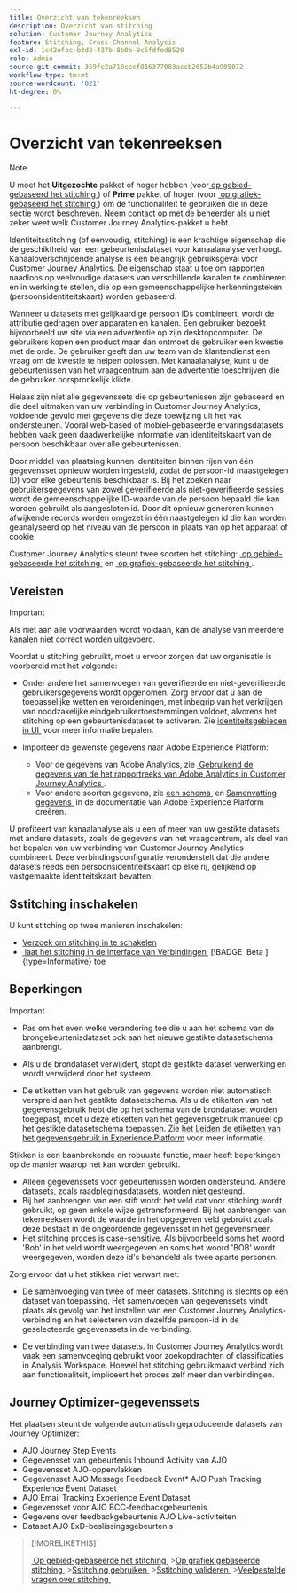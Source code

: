 ```yaml
---
title: Overzicht van tekenreeksen
description: Overzicht van stitching
solution: Customer Journey Analytics
feature: Stitching, Cross-Channel Analysis
exl-id: 1c42efac-b3d2-437b-8b0b-9c6fdfed8520
role: Admin
source-git-commit: 359fe2a718ccef816377083aceb2652b4a905072
workflow-type: tm+mt
source-wordcount: '821'
ht-degree: 0%

---
```


# Overzicht van tekenreeksen

>[!NOTE]
>
>U moet het **Uitgezochte** pakket of hoger hebben (voor [&#x200B; op gebied-gebaseerd het stitching &#x200B;](fbs.md)) of **Prime** pakket of hoger (voor [&#x200B; op grafiek-gebaseerd het stitching &#x200B;](gbs.md)) om de functionaliteit te gebruiken die in deze sectie wordt beschreven. Neem contact op met de beheerder als u niet zeker weet welk Customer Journey Analytics-pakket u hebt.

Identiteitsstitching (of eenvoudig, stitching) is een krachtige eigenschap die de geschiktheid van een gebeurtenisdataset voor kanaalanalyse verhoogt. Kanaaloverschrijdende analyse is een belangrijk gebruiksgeval voor Customer Journey Analytics. De eigenschap staat u toe om rapporten naadloos op veelvoudige datasets van verschillende kanalen te combineren en in werking te stellen, die op een gemeenschappelijke herkenningsteken (persoonsidentiteitskaart) worden gebaseerd.

Wanneer u datasets met gelijkaardige persoon IDs combineert, wordt de attributie gedragen over apparaten en kanalen. Een gebruiker bezoekt bijvoorbeeld uw site via een advertentie op zijn desktopcomputer. De gebruikers kopen een product maar dan ontmoet de gebruiker een kwestie met de orde. De gebruiker geeft dan uw team van de klantendienst een vraag om de kwestie te helpen oplossen. Met kanaalanalyse, kunt u de gebeurtenissen van het vraagcentrum aan de advertentie toeschrijven die de gebruiker oorspronkelijk klikte.

Helaas zijn niet alle gegevenssets die op gebeurtenissen zijn gebaseerd en die deel uitmaken van uw verbinding in Customer Journey Analytics, voldoende gevuld met gegevens die deze toewijzing uit het vak ondersteunen. Vooral web-based of mobiel-gebaseerde ervaringsdatasets hebben vaak geen daadwerkelijke informatie van identiteitskaart van de persoon beschikbaar over alle gebeurtenissen.

Door middel van plaatsing kunnen identiteiten binnen rijen van één gegevensset opnieuw worden ingesteld, zodat de persoon-id (naastgelegen ID) voor elke gebeurtenis beschikbaar is. Bij het zoeken naar gebruikersgegevens van zowel geverifieerde als niet-geverifieerde sessies wordt de gemeenschappelijke ID-waarde van de persoon bepaald die kan worden gebruikt als aangesloten id. Door dit opnieuw genereren kunnen afwijkende records worden omgezet in één naastgelegen id die kan worden geanalyseerd op het niveau van de persoon in plaats van op het apparaat of cookie.

Customer Journey Analytics steunt twee soorten het stitching: [&#x200B; op gebied-gebaseerde het stitching &#x200B;](fbs.md) en [&#x200B; op grafiek-gebaseerde het stitching &#x200B;](gbs.md).

## Vereisten

>[!IMPORTANT]
>
>Als niet aan alle voorwaarden wordt voldaan, kan de analyse van meerdere kanalen niet correct worden uitgevoerd.

Voordat u stitching gebruikt, moet u ervoor zorgen dat uw organisatie is voorbereid met het volgende:

- Onder andere het samenvoegen van geverifieerde en niet-geverifieerde gebruikersgegevens wordt opgenomen. Zorg ervoor dat u aan de toepasselijke wetten en verordeningen, met inbegrip van het verkrijgen van noodzakelijke eindgebruikertoestemmingen voldoet, alvorens het stitching op een gebeurtenisdataset te activeren. Zie [&#x200B; identiteitsgebieden in UI &#x200B;](https://experienceleague.adobe.com/en/docs/experience-platform/xdm/ui/fields/identity) voor meer informatie bepalen.

- Importeer de gewenste gegevens naar Adobe Experience Platform:

   - Voor de gegevens van Adobe Analytics, zie [&#x200B; Gebruikend de gegevens van de het rapportreeks van Adobe Analytics in Customer Journey Analytics &#x200B;](/help/getting-started/aa-vs-cja/aa-data-in-cja.md).
   - Voor andere soorten gegevens, zie [&#x200B; een schema &#x200B;](https://experienceleague.adobe.com/en/docs/experience-platform/xdm/tutorials/create-schema-ui) en [&#x200B; Samenvatting gegevens &#x200B;](https://experienceleague.adobe.com/en/docs/experience-platform/ingestion/home) in de documentatie van Adobe Experience Platform creëren.

U profiteert van kanaalanalyse als u een of meer van uw gestikte datasets met andere datasets, zoals de gegevens van het vraagcentrum, als deel van het bepalen van uw verbinding van Customer Journey Analytics combineert. Deze verbindingsconfiguratie veronderstelt dat die andere datasets reeds een persoonsidentiteitskaart op elke rij, gelijkend op vastgemaakte identiteitskaart bevatten.

## Sstitching inschakelen

U kunt stitching op twee manieren inschakelen:

- [Verzoek om stitching in te schakelen](/help/stitching/use-stitching.md)
- [&#x200B; laat het stitching in de interface van Verbindingen &#x200B;](/help/stitching/use-stitching-ui.md) [!BADGE &#x200B; Beta &#x200B;]{type=Informative} toe

## Beperkingen

>[!IMPORTANT]
>
>
>- Pas om het even welke verandering toe die u aan het schema van de brongebeurtenisdataset ook aan het nieuwe gestikte datasetschema aanbrengt.
>
>- Als u de brondataset verwijdert, stopt de gestikte dataset verwerking en wordt verwijderd door het systeem.
>
>- De etiketten van het gebruik van gegevens worden niet automatisch verspreid aan het gestikte datasetschema. Als u de etiketten van het gegevensgebruik hebt die op het schema van de brondataset worden toegepast, moet u deze etiketten van het gegevensgebruik manueel op het gestikte datasetschema toepassen. Zie [&#x200B; het Leiden de etiketten van het gegevensgebruik in Experience Platform &#x200B;](https://experienceleague.adobe.com/en/docs/experience-platform/data-governance/labels/overview) voor meer informatie.

Stikken is een baanbrekende en robuuste functie, maar heeft beperkingen op de manier waarop het kan worden gebruikt.

- Alleen gegevenssets voor gebeurtenissen worden ondersteund. Andere datasets, zoals raadplegingsdatasets, worden niet gesteund.
- Bij het aanbrengen van een stift wordt het veld dat voor stitching wordt gebruikt, op geen enkele wijze getransformeerd. Bij het aanbrengen van tekenreeksen wordt de waarde in het opgegeven veld gebruikt zoals deze bestaat in de ongeordende gegevensset in het gegevensmeer.
- Het stitching proces is case-sensitive. Als bijvoorbeeld soms het woord &#39;Bob&#39; in het veld wordt weergegeven en soms het woord &#39;BOB&#39; wordt weergegeven, worden deze id&#39;s behandeld als twee aparte personen.

Zorg ervoor dat u het stikken niet verwart met:

- De samenvoeging van twee of meer datasets. Stitching is slechts op één dataset van toepassing. Het samenvoegen van gegevenssets vindt plaats als gevolg van het instellen van een Customer Journey Analytics-verbinding en het selecteren van dezelfde persoon-id in de geselecteerde gegevenssets in de verbinding.

- De verbinding van twee datasets. In Customer Journey Analytics wordt vaak een samenvoeging gebruikt voor zoekopdrachten of classificaties in Analysis Workspace. Hoewel het stitching gebruikmaakt verbind zich aan functionaliteit, impliceert het proces zelf meer dan verbindingen.


## Journey Optimizer-gegevenssets

Het plaatsen steunt de volgende automatisch geproduceerde datasets van Journey Optimizer:

- AJO Journey Step Events
- Gegevensset van gebeurtenis Inbound Activity van AJO
- Gegevensset AJO-oppervlakken
- Gegevensset AJO Message Feedback Event* AJO Push Tracking Experience Event Dataset
- AJO Email Tracking Experience Event Dataset
- Gegevensset voor AJO BCC-feedbackgebeurtenis
- Gegevens over feedbackgebeurtenis AJO Live-activiteiten
- Dataset AJO ExD-beslissingsgebeurtenis

>[!MORELIKETHIS]
>
>[&#x200B; Op gebied-gebaseerde het stitching &#x200B;](fbs.md)
>&#x200B;>[Op grafiek gebaseerde stitching &#x200B;](gbs.md)
>&#x200B;>[Sstitching gebruiken &#x200B;](use-stitching.md)
>&#x200B;>[Sstitching valideren &#x200B;](validate.md)
>&#x200B;>[Veelgestelde vragen over stitching &#x200B;](faq.md)


